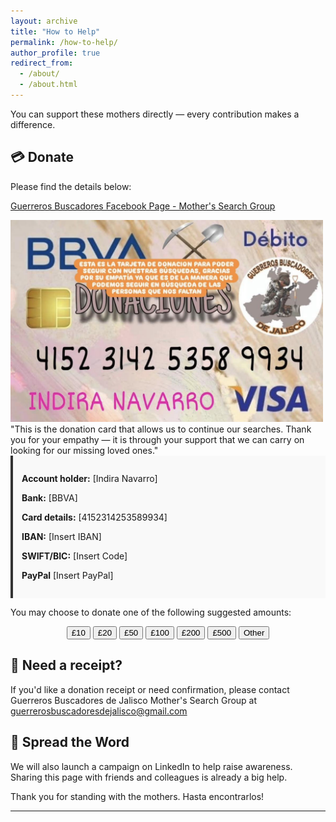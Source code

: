 ```yaml
---
layout: archive
title: "How to Help"
permalink: /how-to-help/
author_profile: true
redirect_from: 
  - /about/
  - /about.html
---
```


You can support these mothers directly — every contribution makes a difference.

## 💳 Donate
Please find the details below:

[Guerreros Buscadores Facebook Page - Mother's Search Group](https://www.facebook.com/profile.php?id=61555458753120)

<img width="500" src="https://github.com/FOUND-project/found-project.github.io/blob/master/images/donationsmothers.jpg?raw=true" alt="Guerreros Buscadores de Jalisco - Mother's Search Group">
"This is the donation card that allows us to continue our searches. Thank you for your empathy — it is through your support that we can carry on looking for our missing loved ones."


<div style="background-color: #f9f9f9; padding: 1em; border-left: 4px solid #333; margin-bottom: 1em;">
  <p><strong>Account holder:</strong> [Indira Navarro]</p>
  <p><strong>Bank:</strong> [BBVA]</p>
  <p><strong>Card details:</strong> [4152314253589934]</p>
  <p><strong>IBAN:</strong> [Insert IBAN]</p>
  <p><strong>SWIFT/BIC:</strong> [Insert Code]</p>
  <p><strong>PayPal</strong> [Insert PayPal]</p>
</div>

You may choose to donate one of the following suggested amounts:

<div style="text-align: center; margin-bottom: 2em;">
  <button onclick="selectAmount(10)">£10</button>
  <button onclick="selectAmount(20)">£20</button>
  <button onclick="selectAmount(50)">£50</button>
  <button onclick="selectAmount(100)">£100</button>
  <button onclick="selectAmount(200)">£200</button>
  <button onclick="selectAmount(500)">£500</button>
  <button onclick="selectAmount('other')">Other</button>
</div>

<div id="donation-confirmation" style="display:none; text-align:center; margin-bottom:2em;">
  <p><strong>You selected: <span id="donation-amount"></span></strong></p>
  <p>Please use the bank details above to make your contribution.</p>
</div>

<script>
  function selectAmount(value) {
    document.getElementById("donation-confirmation").style.display = "block";
    document.getElementById("donation-amount").innerText = 
      (value === 'other') ? "Other amount" : "£" + value;
  }
</script>

## 🧾 Need a receipt?

If you'd like a donation receipt or need confirmation, please contact Guerreros Buscadores de Jalisco Mother's Search Group at <a href="mailto:guerrerosbuscadoresdejalisco@gmail.com">guerrerosbuscadoresdejalisco@gmail.com</a>

## 📣 Spread the Word

We will also launch a campaign on LinkedIn to help raise awareness. Sharing this page with friends and colleagues is already a big help.

Thank you for standing with the mothers. Hasta encontrarlos!

---

